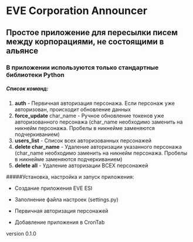 # EVE Corporation Announcer

## Простое приложение для пересылки писем между корпорациями, не состоящими в альянсе

### В приложении используются только стандартные библиотеки **Python**

##### Список команд:
1) **auth** - Первичная авторизация персонажа. Если персонаж уже авторизован, происходит обновление данных
2) **force_update** char_name - Ручное обновление токенов уже авторизованного персонажа (char_name необходимо заменить на никнейм персонажа. Пробелы в никнейме заменяются подчеркиванием)
3) **users_list** - Список всех авторизованных персонажей
4) **delete char_name** - Удаление авторизации указанного персонажа (char_name необходимо заменить на никнейм персонажа. Пробелы в никнейме заменяются подчеркиванием)
5) **delete all** - Удаление авторизации ВСЕХ персонажей

#####Установка, настройка и запуск приложения:
- Создание приложения EVE ESI

- Заполнение файла настроек (settings.py)

- Первичная авторизация персонажей

- Добавление приложения в CronTab

version 0.1.0
